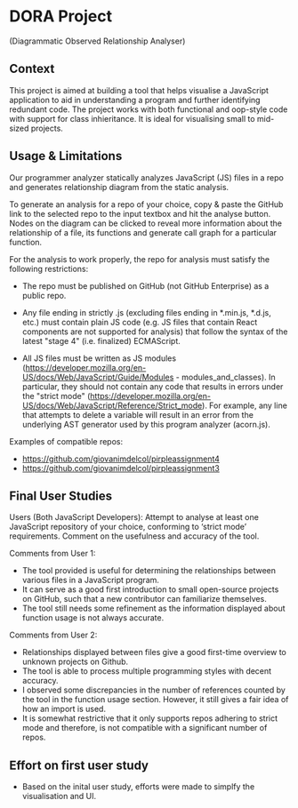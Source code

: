 # DORA Project

(Diagrammatic Observed Relationship Analyser)


## Context
This project is aimed at building a tool that helps visualise a JavaScript application to aid in understanding a program and further identifying redundant code.
The project works with both functional and oop-style code with support for class inhieritance. It is ideal for visualising small to mid-sized projects.

## Usage & Limitations

Our programmer analyzer statically analyzes JavaScript (JS) files in a repo and generates relationship diagram from the static analysis. 

To generate an analysis for a repo of your choice, copy & paste the GitHub link to the selected repo to the input textbox and hit the analyse button. Nodes on the diagram can be clicked to reveal more information about the relationship of a file, its functions and generate call graph for a particular function. 

For the analysis to work properly, the repo for analysis must satisfy the following restrictions:

* The repo must be published on GitHub (not GitHub Enterprise) as a public repo.

* Any file ending in strictly .js (excluding files ending in *.min.js, *.d.js, etc.) must contain plain JS code (e.g. JS files that contain React components are not supported for analysis) that follow the syntax of the latest "stage 4" (i.e. finalized) ECMAScript.

* All JS files must be written as JS modules (https://developer.mozilla.org/en-US/docs/Web/JavaScript/Guide/Modules - modules_and_classes). In particular, they should not contain any code that results in errors under the "strict mode" (https://developer.mozilla.org/en-US/docs/Web/JavaScript/Reference/Strict_mode). For example, any line that attempts to delete a variable will result in an error from the underlying AST generator used by this program analyzer (acorn.js).


Examples of compatible repos:
* https://github.com/giovanimdelcol/pirpleassignment4
* https://github.com/giovanimdelcol/pirpleassignment3

## Final User Studies
Users (Both JavaScript Developers): Attempt to analyse at least one JavaScript repository of your choice, conforming to ‘strict mode’ requirements. Comment on the usefulness and accuracy of the tool.

Comments from User 1:

* The tool provided is useful for determining the relationships between various files in a JavaScript program.
* It can serve as a good first introduction to small open-source projects on GitHub, such that a new contributor can familiarize themselves.
* The tool still needs some refinement as the information displayed about function usage is not always accurate.

Comments from User 2: 

* Relationships displayed between files give a good first-time overview to unknown projects on Github.
* The tool is able to process multiple programming styles with decent accuracy.
* I observed some discrepancies in the number of references counted by the tool in the function usage section. However, it still gives a fair idea of how an import is used.
* It is somewhat restrictive that it only supports repos adhering to strict mode and therefore, is not compatible with a significant number of repos.

## Effort on first user study

* Based on the inital user study, efforts were made to simplfy the visualisation and UI.



